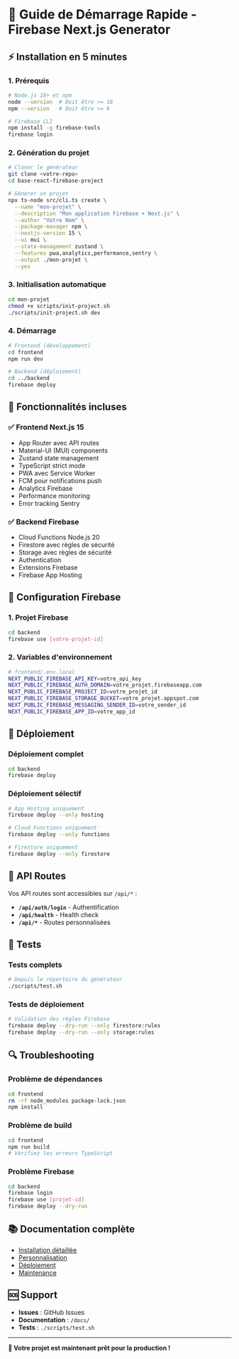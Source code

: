 # 🚀 Guide de Démarrage Rapide - Firebase Next.js Generator

## ⚡ Installation en 5 minutes

### 1. **Prérequis**

```bash
# Node.js 18+ et npm
node --version  # Doit être >= 18
npm --version   # Doit être >= 8

# Firebase CLI
npm install -g firebase-tools
firebase login
```

### 2. **Génération du projet**

```bash
# Cloner le générateur
git clone <votre-repo>
cd base-react-firebase-project

# Générer un projet
npx ts-node src/cli.ts create \
  --name "mon-projet" \
  --description "Mon application Firebase + Next.js" \
  --author "Votre Nom" \
  --package-manager npm \
  --nextjs-version 15 \
  --ui mui \
  --state-management zustand \
  --features pwa,analytics,performance,sentry \
  --output ./mon-projet \
  --yes
```

### 3. **Initialisation automatique**

```bash
cd mon-projet
chmod +x scripts/init-project.sh
./scripts/init-project.sh dev
```

### 4. **Démarrage**

```bash
# Frontend (développement)
cd frontend
npm run dev

# Backend (déploiement)
cd ../backend
firebase deploy
```

## 🎯 **Fonctionnalités incluses**

### ✅ **Frontend Next.js 15**

- App Router avec API routes
- Material-UI (MUI) components
- Zustand state management
- TypeScript strict mode
- PWA avec Service Worker
- FCM pour notifications push
- Analytics Firebase
- Performance monitoring
- Error tracking Sentry

### ✅ **Backend Firebase**

- Cloud Functions Node.js 20
- Firestore avec règles de sécurité
- Storage avec règles de sécurité
- Authentication
- Extensions Firebase
- Firebase App Hosting

## 🔧 **Configuration Firebase**

### **1. Projet Firebase**

```bash
cd backend
firebase use [votre-projet-id]
```

### **2. Variables d'environnement**

```bash
# frontend/.env.local
NEXT_PUBLIC_FIREBASE_API_KEY=votre_api_key
NEXT_PUBLIC_FIREBASE_AUTH_DOMAIN=votre_projet.firebaseapp.com
NEXT_PUBLIC_FIREBASE_PROJECT_ID=votre_projet_id
NEXT_PUBLIC_FIREBASE_STORAGE_BUCKET=votre_projet.appspot.com
NEXT_PUBLIC_FIREBASE_MESSAGING_SENDER_ID=votre_sender_id
NEXT_PUBLIC_FIREBASE_APP_ID=votre_app_id
```

## 🚀 **Déploiement**

### **Déploiement complet**

```bash
cd backend
firebase deploy
```

### **Déploiement sélectif**

```bash
# App Hosting uniquement
firebase deploy --only hosting

# Cloud Functions uniquement
firebase deploy --only functions

# Firestore uniquement
firebase deploy --only firestore
```

## 📱 **API Routes**

Vos API routes sont accessibles sur `/api/*` :

- **`/api/auth/login`** - Authentification
- **`/api/health`** - Health check
- **`/api/*`** - Routes personnalisées

## 🧪 **Tests**

### **Tests complets**

```bash
# Depuis le répertoire du générateur
./scripts/test.sh
```

### **Tests de déploiement**

```bash
# Validation des règles Firebase
firebase deploy --dry-run --only firestore:rules
firebase deploy --dry-run --only storage:rules
```

## 🔍 **Troubleshooting**

### **Problème de dépendances**

```bash
cd frontend
rm -rf node_modules package-lock.json
npm install
```

### **Problème de build**

```bash
cd frontend
npm run build
# Vérifiez les erreurs TypeScript
```

### **Problème Firebase**

```bash
cd backend
firebase login
firebase use [projet-id]
firebase deploy --dry-run
```

## 📚 **Documentation complète**

- [Installation détaillée](INSTALLATION.md)
- [Personnalisation](CUSTOMIZATION.md)
- [Déploiement](DEPLOYMENT.md)
- [Maintenance](MAINTENANCE.md)

## 🆘 **Support**

- **Issues** : GitHub Issues
- **Documentation** : `/docs/`
- **Tests** : `./scripts/test.sh`

---

**🎉 Votre projet est maintenant prêt pour la production !**
